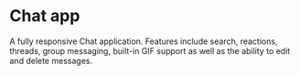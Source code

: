 # Chat app

A fully responsive Chat application. Features include search, reactions, threads, group messaging, built-in GIF support as well as the ability to edit and delete messages.
